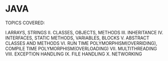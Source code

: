 # JAVA

TOPICS COVERED:

I.ARRAYS, STRINGS
II. CLASSES, OBJECTS, METHODS
III. INHERITANCE
IV. INTERFACES, STATIC METHODS, VARIABLES, BLOCKS
V. ABSTRACT CLASSES AND METHODS
VI. RUN TIME POLYMORPHISM(OVERRIDING), COMPILE TIME POLYMORPHISM(OVERLOADING)
VII. MULTITHREADING
VIII. EXCEPTION HANDLING
IX. FILE HANDLING
X. NETWORKING
